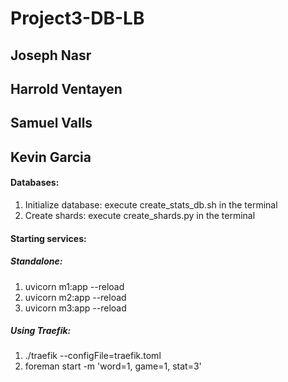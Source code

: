 # Project3-DB-LB
## Joseph Nasr
## Harrold Ventayen
## Samuel Valls
## Kevin Garcia


#### Databases:
1. Initialize database: execute create_stats_db.sh in the terminal
2. Create shards: execute create_shards.py in the terminal

#### Starting services:
##### Standalone:
1. uvicorn m1:app --reload
2. uvicorn m2:app --reload
3. uvicorn m3:app --reload

##### Using Traefik:
1. ./traefik --configFile=traefik.toml
2. foreman start -m 'word=1, game=1, stat=3'
